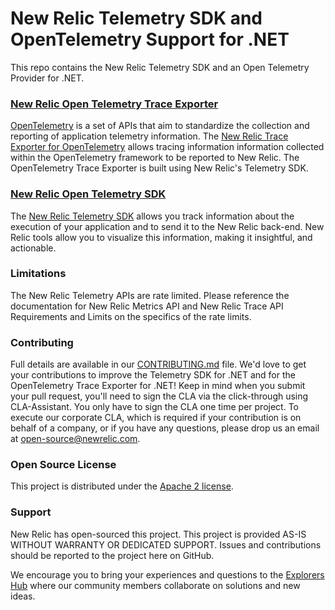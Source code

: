 # New Relic Telemetry SDK and OpenTelemetry Support for .NET

This repo contains the New Relic Telemetry SDK and an Open Telemetry Provider for .NET.



### [New Relic Open Telemetry Trace Exporter](./src/OpenTelemetry.Exporter.NewRelic/README.md)
[OpenTelemetry](https://opentelemetry.io/) is a set of APIs that aim to standardize the collection and reporting of application telemetry information.  The [New Relic Trace Exporter for OpenTelemetry](./src/OpenTelemetry.Exporter.NewRelic/README.md) allows tracing information information collected within the OpenTelemetry framework to be reported to New Relic.  The OpenTelemetry Trace Exporter is built using New Relic's Telemetry SDK.



### [New Relic Open Telemetry SDK](./src/NewRelic.Telemetry/README.md)
The [New Relic Telemetry SDK](./src/NewRelic.Telemetry/README.md) allows you track information about the execution of your application and to send it to the New Relic back-end.  New Relic tools allow you to visualize this information, making it insightful, and actionable.


### Limitations
The New Relic Telemetry APIs are rate limited. Please reference the documentation for New Relic Metrics API and New Relic Trace API Requirements and Limits on the specifics of the rate limits.



### Contributing
Full details are available in our [CONTRIBUTING.md](CONTRIBUTING.md) file. We'd love to get your contributions to improve the Telemetry SDK for .NET and for the OpenTelemetry Trace Exporter for .NET! Keep in mind when you submit your pull request, you'll need to sign the CLA via the click-through using CLA-Assistant. You only have to sign the CLA one time per project. To execute our corporate CLA, which is required if your contribution is on behalf of a company, or if you have any questions, please drop us an email at open-source@newrelic.com.


### Open Source License
This project is distributed under the [Apache 2 license](LICENSE).


### Support
New Relic has open-sourced this project. This project is provided AS-IS WITHOUT WARRANTY OR DEDICATED SUPPORT. Issues and contributions should be reported to the project here on GitHub.

We encourage you to bring your experiences and questions to the [Explorers Hub](https://discuss.newrelic.com) where our community members collaborate on solutions and new ideas.
